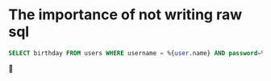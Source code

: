 # The importance of not writing raw sql


```sql
SELECT birthday FROM users WHERE username = %{user.name} AND password=%{user.password};
```
:tada:
